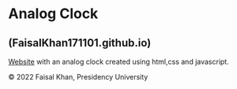 # Analog Clock 
## (FaisalKhan171101.github.io)
[Website](https://FaisalKhan171101.github.io) with an analog clock created using html,css and javascript.

© 2022 Faisal Khan, Presidency University
